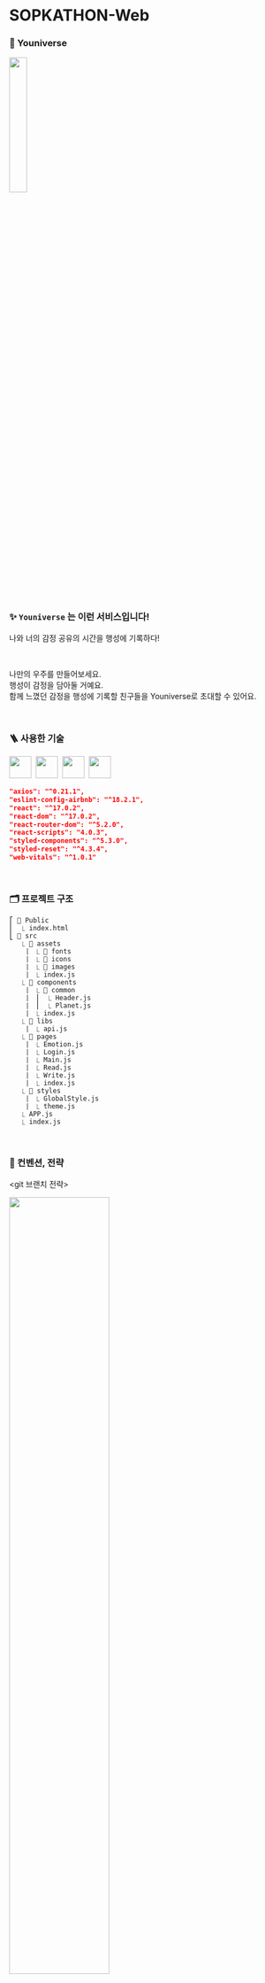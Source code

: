 # SOPKATHON-Web

### 🌟 Youniverse
<img src="https://user-images.githubusercontent.com/71601985/119239653-80bf5780-bb85-11eb-800f-d33288394cbe.png" width=25%>

<br/>


### ✨ `Youniverse` 는 이런 서비스입니다!

나와 너의 감정 공유의 시간을 행성에 기록하다!

<br/>

나만의 우주를 만들어보세요.  
행성이 감정을 담아둘 거예요.  
함께 느꼈던 감정을 행성에 기록할 친구들을 Youniverse로 초대할 수 있어요.  

<br/>

### 🪜 사용한 기술


<img src="https://img.shields.io/badge/-ReactJs-61DAFB?logo=react&logoColor=white&style=flat" height=40>&nbsp;&nbsp;<img src="https://img.shields.io/badge/-CSS3-2573B6?logo=css3&logoColor=white&style=flat" height=40>&nbsp;&nbsp;<img src="https://img.shields.io/badge/-HTML5-ED4133?logo=html5&logoColor=white&style=flat" height=40>&nbsp;&nbsp;<img src="https://img.shields.io/badge/-JavaScript-E5D145?logo=javascript&logoColor=white&style=flat" height=40>

```json
"axios": "^0.21.1",
"eslint-config-airbnb": "^18.2.1",
"react": "^17.0.2",
"react-dom": "^17.0.2",
"react-router-dom": "^5.2.0",
"react-scripts": "4.0.3",
"styled-components": "^5.3.0",
"styled-reset": "^4.3.4",
"web-vitals": "^1.0.1"
```
<br/>

### 🗂 프로젝트 구조 

```
⎡ 📁 Public
⎜  ⎿ index.html
⎣ 📁 src
   ⎿ 📁 assets
   ⎹  ⎿ 📁 fonts
   ⎹  ⎿ 📁 icons
   ⎹  ⎿ 📁 images
   ⎹  ⎿ index.js
   ⎿ 📁 components
   ⎹  ⎿ 📁 common
   ⎹  ⎮  ⎿ Header.js 
   ⎹  ⎮  ⎿ Planet.js  
   ⎹  ⎿ index.js
   ⎿ 📁 libs
   ⎹  ⎿ api.js
   ⎿ 📁 pages
   ⎹  ⎿ Emotion.js
   ⎹  ⎿ Login.js
   ⎹  ⎿ Main.js
   ⎹  ⎿ Read.js
   ⎹  ⎿ Write.js
   ⎹  ⎿ index.js
   ⎿ 📁 styles
   ⎹  ⎿ GlobalStyle.js
   ⎹  ⎿ theme.js
   ⎿ APP.js
   ⎿ index.js
```
  
<br/>

### 📒 컨벤션, 전략

<git 브랜치 전략>

<img src="https://user-images.githubusercontent.com/71601985/119228433-f7406300-bb4d-11eb-857c-79eb18f6ff64.png" width = 60%>

- Main 브랜치에 릴리즈 버전 관리
- Develop 브랜치에 개발 중인 버전 관리
- Feat/[기능 이름] 브랜치에서 기능 구현  

<br/>

### 👨‍👧‍👧 클라이언트 개발자 소개

| 사진 |<img src="https://s3.us-west-2.amazonaws.com/secure.notion-static.com/6342bdba-6db4-4085-a907-2798686c0485/Untitled.png?X-Amz-Algorithm=AWS4-HMAC-SHA256&X-Amz-Credential=AKIAT73L2G45O3KS52Y5%2F20210522%2Fus-west-2%2Fs3%2Faws4_request&X-Amz-Date=20210522T161653Z&X-Amz-Expires=86400&X-Amz-Signature=a5698614561f167515e1277049cac2f4ebdc64a184065d8dc92bc924e4108a1d&X-Amz-SignedHeaders=host&response-content-disposition=filename%20%3D%22Untitled.png%22" width=200>|<img src="https://s3.us-west-2.amazonaws.com/secure.notion-static.com/8e7f2a4e-248b-43fc-b021-9473cfc2d6da/shareImage_1617585084.jpg?X-Amz-Algorithm=AWS4-HMAC-SHA256&X-Amz-Credential=AKIAT73L2G45O3KS52Y5%2F20210522%2Fus-west-2%2Fs3%2Faws4_request&X-Amz-Date=20210522T161219Z&X-Amz-Expires=86400&X-Amz-Signature=62d0ee51b4ba37147668deebab63b5e033929820c8d49412a0195fcf2c9165f6&X-Amz-SignedHeaders=host&response-content-disposition=filename%20%3D%22shareImage_1617585084.jpg%22" width=200>|<img src="https://s3.us-west-2.amazonaws.com/secure.notion-static.com/35b6b531-b97c-4bd3-921f-ef243ad10931/Untitled.png?X-Amz-Algorithm=AWS4-HMAC-SHA256&X-Amz-Credential=AKIAT73L2G45O3KS52Y5%2F20210522%2Fus-west-2%2Fs3%2Faws4_request&X-Amz-Date=20210522T162245Z&X-Amz-Expires=86400&X-Amz-Signature=66db4d4b7361738cba1f873992ced4d62b4183b226e9722932c90909f848adab&X-Amz-SignedHeaders=host&response-content-disposition=filename%20%3D%22Untitled.png%22" width=200>|
|:---:|:---:|:---:|:---:|
| 이름 |김의진|박나희|이다은|
| 맡은 뷰 |User_space_emotion|Landingpage<br/>User_space|Write_emotion<br/>Check_emotion|
| 맡은 역할 |초기 세팅|서버 연결 선생님|리드(미) 개발자|
  
<br/>

### 🎈 시연 영상
  
https://user-images.githubusercontent.com/71601985/119243623-6bf1bc80-bba3-11eb-8d95-6fb5ad99bcf0.mov  

<br/>

### ☄️ 페이지 소개  

**Landingpage**  
\- 사용자가 처음 접속하면 자신만의 우주를 만들기 위해 이름을 입력합니다.  
<img src="https://s3.us-west-2.amazonaws.com/secure.notion-static.com/521a1b54-c919-495f-8542-4ac602fa2102/May-23-2021_07-25-34.gif?X-Amz-Algorithm=AWS4-HMAC-SHA256&X-Amz-Credential=AKIAT73L2G45O3KS52Y5%2F20210522%2Fus-west-2%2Fs3%2Faws4_request&X-Amz-Date=20210522T224538Z&X-Amz-Expires=86400&X-Amz-Signature=7a72da9dcf895db507e9d6862809ead8ca57be866d175dbf7687ec8a2fb6e3c4&X-Amz-SignedHeaders=host&response-content-disposition=filename%20%3D%22May-23-2021_07-25-34.gif%22" width=70%>

**User_space**  
\- 사용자의 우주가 담긴 페이지입니다. 사용자는 자신의 우주 링크를 주변 사람들에게 공유해 자신과의 기억을 롤링페이퍼처럼 적어달라고 할 수 있습니다.  
<img src="https://user-images.githubusercontent.com/71601985/119242573-e1f12600-bb99-11eb-9e19-d504e5821509.png" width=70%>

**User_space_emotion**  
\- 감정 행성이 담긴 페이지입니다. 주변 사람들이 남긴 감정이 별이 되었습니다. 별에 마우스를 올리면 제목을, 클릭하면 자세한 내용을 볼 수 있습니다.  
<img src="https://user-images.githubusercontent.com/71601985/119242599-2381d100-bb9a-11eb-8495-d11f1e7f26b3.png" width=70%>

**Write_emotion**  
\- 새로운 별을 만드는 페이지입니다. 선택한 감정에 맞는 기억을 기록할 수 있습니다.  
<img src="https://s3.us-west-2.amazonaws.com/secure.notion-static.com/53b3866e-232b-4f6a-a86f-8a5886895c38/May-23-2021_07-57-07.gif?X-Amz-Algorithm=AWS4-HMAC-SHA256&X-Amz-Credential=AKIAT73L2G45O3KS52Y5%2F20210522%2Fus-west-2%2Fs3%2Faws4_request&X-Amz-Date=20210522T225820Z&X-Amz-Expires=86400&X-Amz-Signature=82c0d949ddb278092a97de7621d9c5dd2d029ab187b70cd01385557c1224f0a9&X-Amz-SignedHeaders=host&response-content-disposition=filename%20%3D%22May-23-2021_07-57-07.gif%22" width=70%>  

**Check_emotion**  
\- 별의 상세한 내용을 확인할 수 있는 페이지입니다. 누군가가 적고 간 감정 기억을 읽을 수 있습니다.  
<img src="https://user-images.githubusercontent.com/71601985/119242579-eddce800-bb99-11eb-81a5-0fc45b19bea6.png" width=70%>
